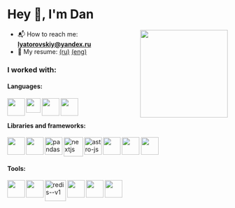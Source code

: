 # Hey 👋, I'm Dan
<!-- <h3 align="center">A passionate developer</h3> -->

<img width="200px" align="right" src="https://media.tenor.com/_mYZWyrW3AUAAAAi/peach-goma-pc-night-keyboard-smashing.gif" />

- 📬 How to reach me: **lyatorovskiy@yandex.ru**
- 📝 My resume:  [(ru)](resume.pdf)         [(eng)](resume_eng.pdf)

    
### I worked with:
#### Languages:
  <img align="left" width="40px"  src="https://cdn.jsdelivr.net/gh/devicons/devicon@latest/icons/typescript/typescript-original.svg" /> 
  <img align="left" height="33px" top=120 src="https://www.rustacean.net/assets/cuddlyferris.svg" />
  <img align="left" width="40px" src="https://img.icons8.com/?size=100&id=13441&format=png&color=000000"/>
  <img align="left" width="40px" src="https://nordicapis.com/wp-content/uploads/Golang-Go-web-language-API-Nordic-APIs.png" />
          
          
          
  <br/>
  <br/>

#### Libraries and frameworks:


  <img align="left" width="40px" src="https://cdn.jsdelivr.net/gh/devicons/devicon@latest/icons/pytest/pytest-original-wordmark.svg" />
  <img align="left" width="40px" src="https://cdn.jsdelivr.net/gh/devicons/devicon@latest/icons/numpy/numpy-original.svg" />
  <img align="left" width="40px" src="https://img.icons8.com/color/48/pandas.png" alt="pandas"/>
  <img width="40px" src="https://cdn.jsdelivr.net/gh/devicons/devicon@latest/icons/pytorch/pytorch-original.svg" />
  <!--- <img width="40px"g src="https://cdn.jsdelivr.net/gh/devicons/devicon@latest/icons/fastapi/fastapi-original.svg" /> --->
          
  <img align="left" width="44px" src="https://img.icons8.com/fluency/96/nextjs.png" alt="nextjs"/>
  <img align="left" width="40px" src="https://img.icons8.com/nolan/64/astro-js.png" alt="astro-js"/>
  <img align="left" width="40px" src="https://img.icons8.com/?size=100&id=UpSCHTwpywad&format=png&color=00C1E0"/>
  <img width="40px" src="https://img.icons8.com/?size=100&id=oL2HGqCJ4Qhd&format=png&color=9C2020" />
          
  
  <!--<img src="https://cdn.jsdelivr.net/gh/devicons/devicon@latest/icons/django/django-plain.svg" /> -->
  <!-- <img src="https://cdn.jsdelivr.net/gh/devicons/devicon@latest/icons/pytorch/pytorch-original.svg" />
            <img src="https://cdn.jsdelivr.net/gh/devicons/devicon@latest/icons/fastapi/fastapi-original.svg" />
           --> 
 <!--
            <img src="https://cdn.jsdelivr.net/gh/devicons/devicon@latest/icons/tauri/tauri-original.svg" />
          -->
  
#### Tools:
  <img align="left" width="40px" src="https://cdn.jsdelivr.net/gh/devicons/devicon/icons/jupyter/jupyter-original.svg" />
  <img align="left" width="40px" src="https://img.icons8.com/?size=100&id=38561&format=png&color=000000" />
  <img align="left" width="48" height="48" src="https://img.icons8.com/color/48/redis--v1.png" alt="redis--v1"/>
  <img align="left" width="40px" src="https://img.icons8.com/?size=100&id=17842&format=png&color=000000" />
  <img align="left" width="40px" src="https://img.icons8.com/?size=100&id=qGZRK3KTK57F&format=png&color=000000" />
  <img align="left" width="40px" src="https://cdn.jsdelivr.net/gh/devicons/devicon/icons/figma/figma-original.svg" />
          
